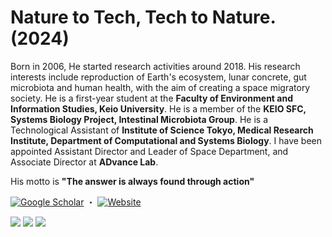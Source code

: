 # Nature to Tech, Tech to Nature. (2024)
Born in 2006, He started research activities around 2018. His research interests include reproduction of Earth's ecosystem, lunar concrete, gut microbiota and human health, with the aim of creating a space migratory society. He is a first-year student at the <strong>Faculty of Environment and Information Studies, Keio University</strong>. He is a member of the <strong>KEIO SFC, Systems Biology Project, Intestinal Microbiota Group</strong>. He is a Technological Assistant of <strong>Institute of Science Tokyo, Medical Research Institute, Department of Computational and Systems Biology</strong>. I have been appointed Assistant Director and Leader of Space Department, and Associate Director at <strong>ADvance Lab</strong>. 
<p>​His motto is <strong>"The answer is always found through action"</strong></p>
<space>

[![Google Scholar](https://img.shields.io/badge/Google%20Scholar-Profile-blue)](https://scholar.google.co.jp/citations?user=13x6x4sAAAAJ&hl=ja) ・
[![Website](https://img.shields.io/badge/Weebly%20-Website-Pink)](https://tsubasato.weebly.com)
<space>


![](http://github-profile-summary-cards.vercel.app/api/cards/profile-details?username=Rhizobium-gits&theme=default) 
![](http://github-profile-summary-cards.vercel.app/api/cards/repos-per-language?username=Rhizobium-gits&theme=default)
![](http://github-profile-summary-cards.vercel.app/api/cards/stats?username=Rhizobium-gits&theme=default)
